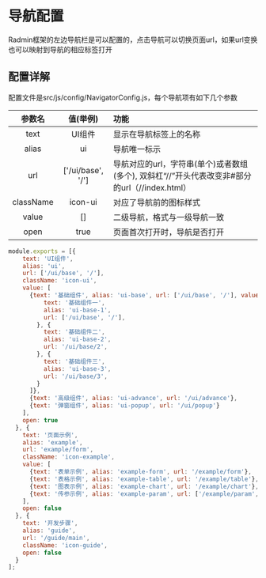 # 导航配置

Radmin框架的左边导航栏是可以配置的，点击导航可以切换页面url，如果url变换也可以映射到导航的相应标签打开

## 配置详解

配置文件是src/js/config/NavigatorConfig.js，每个导航项有如下几个参数

| 参数名		| 值(举例)				|  功能  										|
| :--------:	| :-----:				|  :----  										|
| text 			| UI组件				|  显示在导航标签上的名称   					|
| alias			| ui 					|  导航唯一标示									|
| url			| ['/ui/base', '/']   	|  导航对应的url，字符串(单个)或者数组(多个), 双斜杠“//”开头代表改变非#部分的url（//index.html）  	|
| className		| icon-ui   			|  对应了导航前的图标样式		  				|
| value			| []   					|  二级导航，格式与一级导航一致  				|
| open			| true   				|  页面首次打开时，导航是否打开     			|

```js
module.exports = [{
    text: 'UI组件',
    alias: 'ui',
    url: ['/ui/base', '/'],
    className: 'icon-ui',
    value: [
      {text: '基础组件', alias: 'ui-base', url: ['/ui/base', '/'], value: [{
          text: '基础组件一',
          alias: 'ui-base-1',
          url: ['/ui/base', '/'],
        }, {
          text: '基础组件二',
          alias: 'ui-base-2',
          url: '/ui/base/2',
        }, {
          text: '基础组件三',
          alias: 'ui-base-3',
          url: '/ui/base/3',
        }
      ]},
      {text: '高级组件', alias: 'ui-advance', url: '/ui/advance'},
      {text: '弹窗组件', alias: 'ui-popup', url: '/ui/popup'}
    ],
    open: true
  }, {
    text: '页面示例',
    alias: 'example',
    url: 'example/form',
    className: 'icon-example',
    value: [
      {text: '表单示例', alias: 'example-form', url: '/example/form'},
      {text: '表格示例', alias: 'example-table', url: '/example/table'},
      {text: '图表示例', alias: 'example-chart', url: '/example/chart'},
      {text: '传参示例', alias: 'example-param', url: ['/example/param', '/example/param/:p1', '/example/param/:p1/:p2']}
    ],
    open: false
  }, {
    text: '开发步骤',
    alias: 'guide',
    url: '/guide/main',
    className: 'icon-guide',
    open: false
  }
];
```